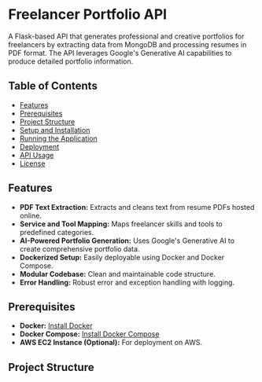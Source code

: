 # Freelancer Portfolio API

A Flask-based API that generates professional and creative portfolios for freelancers by extracting data from MongoDB and processing resumes in PDF format. The API leverages Google's Generative AI capabilities to produce detailed portfolio information.

## Table of Contents

- [Features](#features)
- [Prerequisites](#prerequisites)
- [Project Structure](#project-structure)
- [Setup and Installation](#setup-and-installation)
- [Running the Application](#running-the-application)
- [Deployment](#deployment)
- [API Usage](#api-usage)
- [License](#license)

## Features

- **PDF Text Extraction:** Extracts and cleans text from resume PDFs hosted online.
- **Service and Tool Mapping:** Maps freelancer skills and tools to predefined categories.
- **AI-Powered Portfolio Generation:** Uses Google's Generative AI to create comprehensive portfolio data.
- **Dockerized Setup:** Easily deployable using Docker and Docker Compose.
- **Modular Codebase:** Clean and maintainable code structure.
- **Error Handling:** Robust error and exception handling with logging.

## Prerequisites

- **Docker:** [Install Docker](https://docs.docker.com/get-docker/)
- **Docker Compose:** [Install Docker Compose](https://docs.docker.com/compose/install/)
- **AWS EC2 Instance (Optional):** For deployment on AWS.

## Project Structure

